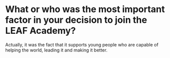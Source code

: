 # What or who was the most important factor in your decision to join the LEAF Academy?

Actually, it was the fact that it supports young people who are capable of helping the world, leading it and making it better.
